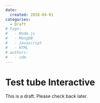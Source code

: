 ```yaml
---
date:
  created: 2018-04-01
categories:
  - Draft
# tags:
#   - Node.js
#   - MongDB
#   - Javascript
#   - HTML
# authors:
#   - cdm
---
```


# Test tube Interactive

This is a draft. Please check back later.
